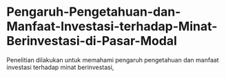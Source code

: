 # Pengaruh-Pengetahuan-dan-Manfaat-Investasi-terhadap-Minat-Berinvestasi-di-Pasar-Modal
Penelitian dilakukan untuk memahami pengaruh pengetahuan dan manfaat investasi terhadap minat berinvestasi, 

